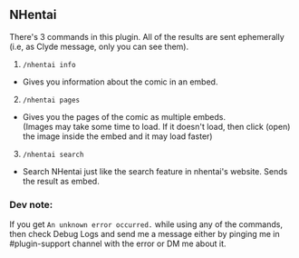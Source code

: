 ## NHentai
There's 3 commands in this plugin. All of the results are sent ephemerally (i.e, as Clyde message, only you can see them).
1) `/nhentai info`
- Gives you information about the comic in an embed.

2) `/nhentai pages`
- Gives you the pages of the comic as multiple embeds.  
(Images may take some time to load. If it doesn't load, then click (open) the image inside the embed and it may load faster)

3) `/nhentai search`
- Search NHentai just like the search feature in nhentai's website. Sends the result as embed.

### Dev note:
If you get `An unknown error occurred.` while using any of the commands, then check Debug Logs and send me a message either by pinging me in #plugin-support channel with the error or DM me about it.
